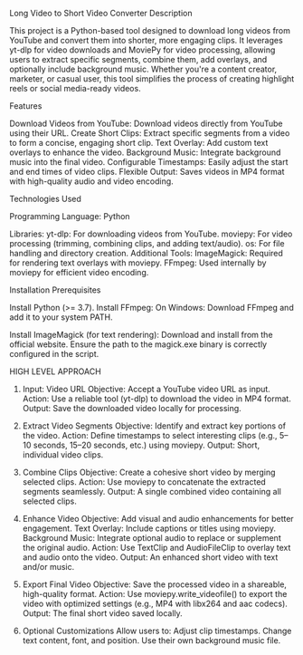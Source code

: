 Long Video to Short Video Converter
Description

This project is a Python-based tool designed to download long videos from YouTube and convert them into shorter, more engaging clips. It leverages yt-dlp for video downloads and MoviePy for video processing, allowing users to extract specific segments, combine them, add overlays, and optionally include background music.
Whether you're a content creator, marketer, or casual user, this tool simplifies the process of creating highlight reels or social media-ready videos.

Features

Download Videos from YouTube: Download videos directly from YouTube using their URL.
Create Short Clips: Extract specific segments from a video to form a concise, engaging short clip.
Text Overlay: Add custom text overlays to enhance the video.
Background Music: Integrate background music into the final video.
Configurable Timestamps: Easily adjust the start and end times of video clips.
Flexible Output: Saves videos in MP4 format with high-quality audio and video encoding.

Technologies Used

Programming Language: Python

Libraries:
yt-dlp: For downloading videos from YouTube.
moviepy: For video processing (trimming, combining clips, and adding text/audio).
os: For file handling and directory creation.
Additional Tools:
ImageMagick: Required for rendering text overlays with moviepy.
FFmpeg: Used internally by moviepy for efficient video encoding.

Installation
Prerequisites

Install Python (>= 3.7).
Install FFmpeg:
On Windows: Download FFmpeg and add it to your system PATH.

Install ImageMagick (for text rendering):
Download and install from the official website.
Ensure the path to the magick.exe binary is correctly configured in the script.

HIGH LEVEL APPROACH
1. Input: Video URL
Objective: Accept a YouTube video URL as input.
Action: Use a reliable tool (yt-dlp) to download the video in MP4 format.
Output: Save the downloaded video locally for processing.

2. Extract Video Segments
Objective: Identify and extract key portions of the video.
Action: Define timestamps to select interesting clips (e.g., 5–10 seconds, 15–20 seconds, etc.) using moviepy.
Output: Short, individual video clips.

3. Combine Clips
Objective: Create a cohesive short video by merging selected clips.
Action: Use moviepy to concatenate the extracted segments seamlessly.
Output: A single combined video containing all selected clips.

4. Enhance Video
Objective: Add visual and audio enhancements for better engagement.
Text Overlay: Include captions or titles using moviepy.
Background Music: Integrate optional audio to replace or supplement the original audio.
Action: Use TextClip and AudioFileClip to overlay text and audio onto the video.
Output: An enhanced short video with text and/or music.

5. Export Final Video
Objective: Save the processed video in a shareable, high-quality format.
Action: Use moviepy.write_videofile() to export the video with optimized settings (e.g., MP4 with libx264 and aac codecs).
Output: The final short video saved locally.

6. Optional Customizations
Allow users to:
Adjust clip timestamps.
Change text content, font, and position.
Use their own background music file.








